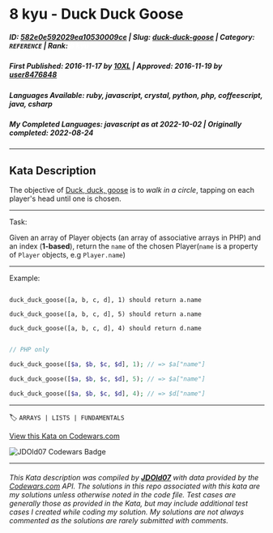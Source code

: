 # 8 kyu - Duck Duck Goose

##### **ID**: [582e0e592029ea10530009ce](https://www.codewars.com/kata/582e0e592029ea10530009ce) | **Slug**: [duck-duck-goose](https://www.codewars.com/kata/582e0e592029ea10530009ce) | **Category**: `REFERENCE` | **Rank**: <span style="color:white">8 kyu</span>

##### **First Published**: 2016-11-17 ***by*** [10XL](https://www.codewars.com/users/10XL) | **Approved**: 2016-11-19 ***by*** [user8476848](https://www.codewars.com/users/user8476848)

##### **Languages Available**: ruby, javascript, crystal, python, php, coffeescript, java, csharp

##### **My Completed Languages**: javascript ***as at*** 2022-10-02 | **Originally completed**: 2022-08-24

---

## Kata Description


The objective of [Duck, duck, goose](https://en.wikipedia.org/wiki/Duck,_duck,_goose) is to _walk in a circle_, tapping on each player's head until one is chosen.



----



Task:

Given an array of Player objects (an array of associative arrays in PHP) and an index (**1-based**), return the `name` of the chosen Player(`name` is a property of `Player` objects, e.g `Player.name`)



----



Example:



```

duck_duck_goose([a, b, c, d], 1) should return a.name

duck_duck_goose([a, b, c, d], 5) should return a.name

duck_duck_goose([a, b, c, d], 4) should return d.name

```

```php

// PHP only

duck_duck_goose([$a, $b, $c, $d], 1); // => $a["name"]

duck_duck_goose([$a, $b, $c, $d], 5); // => $a["name"]

duck_duck_goose([$a, $b, $c, $d], 4); // => $d["name"]

```

---


🏷 `ARRAYS | LISTS | FUNDAMENTALS`


[View this Kata on Codewars.com](https://www.codewars.com/kata/582e0e592029ea10530009ce)

![](https://www.codewars.com/users/jdold07/badges/large "JDOld07 Codewars Badge")

---

###### *This Kata description was compiled by [**JDOld07**](https://tpstech.dev) with data provided by the [Codewars.com](https://www.codewars.com) API.  The solutions in this repo associated with this kata are my solutions unless otherwise noted in the code file.  Test cases are generally those as provided in the Kata, but may include additional test cases I created while coding my solution.  My solutions are not always commented as the solutions are rarely submitted with comments.*
